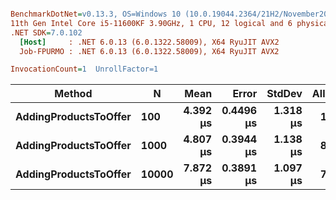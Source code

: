 ``` ini

BenchmarkDotNet=v0.13.3, OS=Windows 10 (10.0.19044.2364/21H2/November2021Update)
11th Gen Intel Core i5-11600KF 3.90GHz, 1 CPU, 12 logical and 6 physical cores
.NET SDK=7.0.102
  [Host]     : .NET 6.0.13 (6.0.1322.58009), X64 RyuJIT AVX2
  Job-FPURMO : .NET 6.0.13 (6.0.1322.58009), X64 RyuJIT AVX2

InvocationCount=1  UnrollFactor=1  

```
|                Method |     N |     Mean |     Error |   StdDev | Allocated |
|---------------------- |------ |---------:|----------:|---------:|----------:|
| **AddingProductsToOffer** |   **100** | **4.392 μs** | **0.4496 μs** | **1.318 μs** |   **1.76 KB** |
| **AddingProductsToOffer** |  **1000** | **4.807 μs** | **0.3944 μs** | **1.138 μs** |   **8.79 KB** |
| **AddingProductsToOffer** | **10000** | **7.872 μs** | **0.3891 μs** | **1.097 μs** |   **79.1 KB** |
